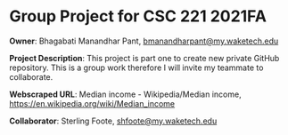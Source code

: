 # Group Project for CSC 221 2021FA

**Owner**: Bhagabati Manandhar Pant, bmanandharpant@my.waketech.edu

**Project Description**: This project  is part one to create new private GitHub repository. This is a group work therefore I will invite my teammate to collaborate. 

**Webscraped URL**: Median income - Wikipedia/Median income, https://en.wikipedia.org/wiki/Median_income

**Collaborator**: Sterling Foote, shfoote@my.waketech.edu 
